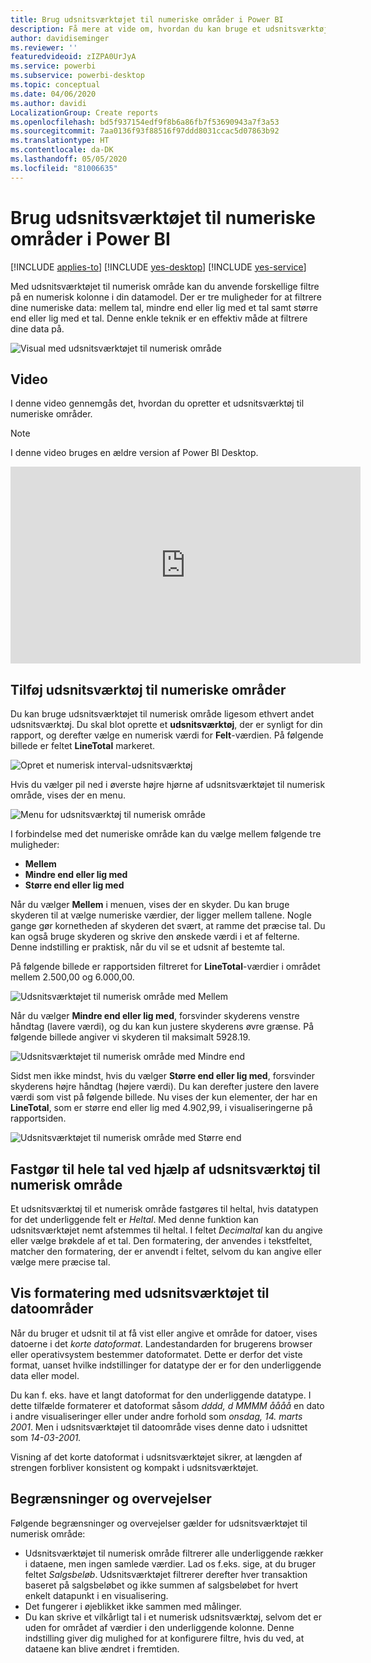 ```yaml
---
title: Brug udsnitsværktøjet til numeriske områder i Power BI
description: Få mere at vide om, hvordan du kan bruge et udsnitsværktøj til at begrænse resultatet til numeriske intervaller i Power BI.
author: davidiseminger
ms.reviewer: ''
featuredvideoid: zIZPA0UrJyA
ms.service: powerbi
ms.subservice: powerbi-desktop
ms.topic: conceptual
ms.date: 04/06/2020
ms.author: davidi
LocalizationGroup: Create reports
ms.openlocfilehash: bd5f937154edf9f8b6a86fb7f53690943a7f3a53
ms.sourcegitcommit: 7aa0136f93f88516f97ddd8031ccac5d07863b92
ms.translationtype: HT
ms.contentlocale: da-DK
ms.lasthandoff: 05/05/2020
ms.locfileid: "81006635"
---
```

# <a name="use-the-numeric-range-slicer-in-power-bi"></a>Brug udsnitsværktøjet til numeriske områder i Power BI

[!INCLUDE [applies-to](includes/applies-to.md)] [!INCLUDE [yes-desktop](includes/yes-desktop.md)] [!INCLUDE [yes-service](includes/yes-service.md)]

Med udsnitsværktøjet til numerisk område kan du anvende forskellige filtre på en numerisk kolonne i din datamodel. Der er tre muligheder for at filtrere dine numeriske data: mellem tal, mindre end eller lig med et tal samt større end eller lig med et tal. Denne enkle teknik er en effektiv måde at filtrere dine data på.

![Visual med udsnitsværktøjet til numerisk område](media/desktop-slicer-numeric-range/desktop-slicer-numeric-range-0.png)

## <a name="video"></a>Video

I denne video gennemgås det, hvordan du opretter et udsnitsværktøj til numeriske områder.

> [!NOTE]
> I denne video bruges en ældre version af Power BI Desktop.

<iframe width="560" height="315" src="https://www.youtube.com/embed/zIZPA0UrJyA" frameborder="0" allowfullscreen></iframe> 


## <a name="add-a-numeric-range-slicer"></a>Tilføj udsnitsværktøj til numeriske områder

Du kan bruge udsnitsværktøjet til numerisk område ligesom ethvert andet udsnitsværktøj. Du skal blot oprette et **udsnitsværktøj**, der er synligt for din rapport, og derefter vælge en numerisk værdi for **Felt**-værdien. På følgende billede er feltet **LineTotal** markeret.

![Opret et numerisk interval-udsnitsværktøj](media/desktop-slicer-numeric-range/desktop-slicer-numeric-range-1-create.png)

Hvis du vælger pil ned i øverste højre hjørne af udsnitsværktøjet til numerisk område, vises der en menu.

![Menu for udsnitsværktøj til numerisk område](media/desktop-slicer-numeric-range/desktop-slicer-numeric-range-2-between.png)

I forbindelse med det numeriske område kan du vælge mellem følgende tre muligheder:

* **Mellem**
* **Mindre end eller lig med**
* **Større end eller lig med**

Når du vælger **Mellem** i menuen, vises der en skyder. Du kan bruge skyderen til at vælge numeriske værdier, der ligger mellem tallene. Nogle gange gør kornetheden af skyderen det svært, at ramme det præcise tal. Du kan også bruge skyderen og skrive den ønskede værdi i et af felterne. Denne indstilling er praktisk, når du vil se et udsnit af bestemte tal.

På følgende billede er rapportsiden filtreret for **LineTotal**-værdier i området mellem 2.500,00 og 6.000,00.

![Udsnitsværktøjet til numerisk område med Mellem](media/desktop-slicer-numeric-range/desktop-slicer-numeric-range-3-between-range.png)

Når du vælger **Mindre end eller lig med**, forsvinder skyderens venstre håndtag (lavere værdi), og du kan kun justere skyderens øvre grænse. På følgende billede angiver vi skyderen til maksimalt 5928.19.

![Udsnitsværktøjet til numerisk område med Mindre end](media/desktop-slicer-numeric-range/desktop-slicer-numeric-range-4-less-than.png)

Sidst men ikke mindst, hvis du vælger **Større end eller lig med**, forsvinder skyderens højre håndtag (højere værdi). Du kan derefter justere den lavere værdi som vist på følgende billede. Nu vises der kun elementer, der har en **LineTotal**, som er større end eller lig med 4.902,99, i visualiseringerne på rapportsiden.

![Udsnitsværktøjet til numerisk område med Større end](media/desktop-slicer-numeric-range/desktop-slicer-numeric-range-5-greater-than.png)

## <a name="snap-to-whole-numbers-with-the-numeric-range-slicer"></a>Fastgør til hele tal ved hjælp af udsnitsværktøj til numerisk område

Et udsnitsværktøj til et numerisk område fastgøres til heltal, hvis datatypen for det underliggende felt er *Heltal*. Med denne funktion kan udsnitsværktøjet nemt afstemmes til heltal. I feltet *Decimaltal* kan du angive eller vælge brøkdele af et tal. Den formatering, der anvendes i tekstfeltet, matcher den formatering, der er anvendt i feltet, selvom du kan angive eller vælge mere præcise tal.

## <a name="display-formatting-with-the-date-range-slicer"></a>Vis formatering med udsnitsværktøjet til datoområder

Når du bruger et udsnit til at få vist eller angive et område for datoer, vises datoerne i det *korte datoformat*. Landestandarden for brugerens browser eller operativsystem bestemmer datoformatet. Dette er derfor det viste format, uanset hvilke indstillinger for datatype der er for den underliggende data eller model.

Du kan f. eks. have et langt datoformat for den underliggende datatype. I dette tilfælde formaterer et datoformat såsom *dddd, d MMMM åååå* en dato i andre visualiseringer eller under andre forhold som *onsdag, 14. marts 2001*. Men i udsnitsværktøjet til datoområde vises denne dato i udsnittet som *14-03-2001.*

Visning af det korte datoformat i udsnitsværktøjet sikrer, at længden af strengen forbliver konsistent og kompakt i udsnitsværktøjet.

## <a name="limitations-and-considerations"></a>Begrænsninger og overvejelser

Følgende begrænsninger og overvejelser gælder for udsnitsværktøjet til numerisk område:

* Udsnitsværktøjet til numerisk område filtrerer alle underliggende rækker i dataene, men ingen samlede værdier. Lad os f.eks. sige, at du bruger feltet *Salgsbeløb*. Udsnitsværktøjet filtrerer derefter hver transaktion baseret på salgsbeløbet og ikke summen af salgsbeløbet for hvert enkelt datapunkt i en visualisering.
* Det fungerer i øjeblikket ikke sammen med målinger.
* Du kan skrive et vilkårligt tal i et numerisk udsnitsværktøj, selvom det er uden for området af værdier i den underliggende kolonne. Denne indstilling giver dig mulighed for at konfigurere filtre, hvis du ved, at dataene kan blive ændret i fremtiden.
